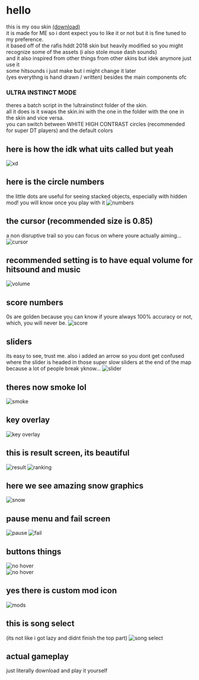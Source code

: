 # hello
this is my osu skin [(download)](https://github.com/cpuQ/skin/releases/latest)  
it is made for ME so i dont expect you to like it or not but it is fine tuned to my preference.  
it based off of the rafis hddt 2018 skin but heavily modified so you might recognize some of the assets (i also stole muse dash sounds)  
and it also inspired from other things from other skins but idek anymore just use it  
some hitsounds i just make but i might change it later  
(yes everythng is hand drawn / written) besides the main components ofc  

### ULTRA INSTINCT MODE
theres a batch script in the !ultrainstinct folder of the skin.  
all it does is it swaps the skin.ini with the one in the folder with the one in the skin and vice versa.  
you can switch between WHITE HIGH CONTRAST circles (recommended for super DT players) and the default colors  

## here is how the idk what uits called but yeah
![xd](https://github.com/cpuQ/skin/blob/main/images/2023-07-19%2013.13.49.png)

## here is the circle numbers
the little dots are useful for seeing stacked objects, especially with hidden mod! you will know once you play with it
![numbers](https://github.com/cpuQ/skin/blob/main/images/numbers.png)

## the cursor (recommended size is 0.85)
a non disruptive trail so you can focus on where youre actually aiming...
![cursor](https://github.com/cpuQ/skin/blob/main/images/cursor.png)

## recommended setting is to have equal volume for hitsound and music
![volume](https://github.com/cpuQ/skin/blob/main/images/settings.png)

## score numbers
0s are golden because you can know if youre always 100% accuracy or not, which, you will never be.
![score](https://github.com/cpuQ/skin/blob/main/images/score.png)

## sliders
its easy to see, trust me. also i added an arrow so you dont get confused where the slider is headed in those super slow sliders at the end of the map because a lot of people break yknow...
![slider](https://github.com/cpuQ/skin/blob/main/images/slider.png)

## theres now smoke lol
![smoke](https://github.com/cpuQ/skin/blob/main/images/smoke.png)

## key overlay
![key overlay](https://github.com/cpuQ/skin/blob/main/images/keyoverlay.png)

## this is result screen, its beautiful
![result](https://github.com/cpuQ/skin/blob/main/images/results.png)
![ranking](https://github.com/cpuQ/skin/blob/main/images/ranking.png)

## here we see amazing snow graphics
![snow](https://github.com/cpuQ/skin/blob/main/images/snow.png)

## pause menu and fail screen
![pause](https://github.com/cpuQ/skin/blob/main/images/pause.png)
![fail](https://github.com/cpuQ/skin/blob/main/images/fail.png)

## buttons things
![no hover](https://github.com/cpuQ/skin/blob/main/images/buttons.png)  
![no hover](https://github.com/cpuQ/skin/blob/main/images/hover.png)

## yes there is custom mod icon
![mods](https://github.com/cpuQ/skin/blob/main/images/mods.png)

## this is song select
(its not like i got lazy and didnt finish the top part)
![song select](https://github.com/cpuQ/skin/blob/main/images/main.png)

## actual gameplay
just literally download and play it yourself
